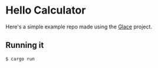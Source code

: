 
# Hello Calculator

Here's a simple example repo made using the [Glace](https://github.com/HiiGHoVuTi/Glace) project.

## Running it

```sh
$ cargo run
```
